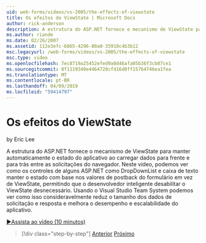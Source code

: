 ```yaml
---
uid: web-forms/videos/vs-2005/the-effects-of-viewstate
title: Os efeitos do ViewState | Microsoft Docs
author: rick-anderson
description: A estrutura do ASP.NET fornece o mecanismo de ViewState para manter automaticamente o estado do aplicativo ao carregar dados para frente e para trás entre o navegador Installing...
ms.author: riande
ms.date: 02/26/2007
ms.assetid: 112e3efc-6865-4296-80a0-35910c4b3b12
msc.legacyurl: /web-forms/videos/vs-2005/the-effects-of-viewstate
msc.type: video
ms.openlocfilehash: 7ec8719a25452efed9a0d46afa05b36f3cb07ce1
ms.sourcegitcommit: 0f1119340e4464720cfd16d0ff15764746ea1fea
ms.translationtype: MT
ms.contentlocale: pt-BR
ms.lasthandoff: 04/09/2019
ms.locfileid: "59414797"
---
```

# <a name="the-effects-of-viewstate"></a>Os efeitos do ViewState

by Eric Lee

A estrutura do ASP.NET fornece o mecanismo de ViewState para manter automaticamente o estado do aplicativo ao carregar dados para frente e para trás entre as solicitações do navegador. Neste vídeo, podemos ver como os controles de alguns ASP.NET como DropDownList e caixa de texto manter o estado com base nos valores de postback do formulário em vez de ViewState, permitindo que o desenvolvedor inteligente desabilitar o ViewState desnecessário. Usando o Visual Studio Team System podemos ver como isso consideravelmente reduz o tamanho dos dados de solicitação e resposta e melhora o desempenho e escalabilidade do aplicativo.

[&#9654;Assista ao vídeo (10 minutos)](https://channel9.msdn.com/Blogs/ASP-NET-Site-Videos/the-effects-of-viewstate)

> [!div class="step-by-step"]
> [Anterior](using-the-load-test-agent.md)
> [Próximo](how-do-i-integrate-defect-tracking-with-testing.md)
